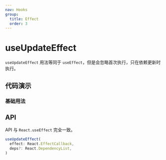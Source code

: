 ```yaml
---
nav: Hooks
group:
  title: Effect
  order: 3
---
```


# useUpdateEffect

`useUpdateEffect` 用法等同于 `useEffect`，但是会忽略首次执行，只在依赖更新时执行。

## 代码演示

### 基础用法

<code src="./demo/demo1.tsx" ></code>

## API

API 与 `React.useEffect` 完全一致。

```typescript
useUpdateEffect(
  effect: React.EffectCallback,
  deps?: React.DependencyList,
)
```
